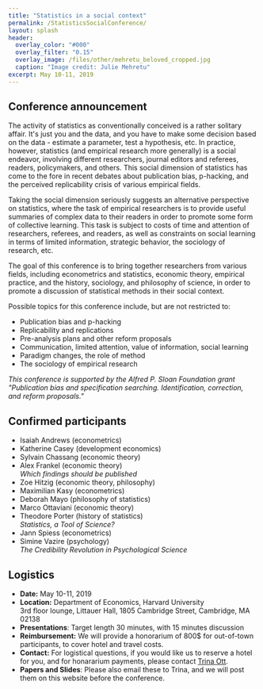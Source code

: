```yaml
---
title: "Statistics in a social context"
permalink: /StatisticsSocialConference/
layout: splash
header:
  overlay_color: "#000"
  overlay_filter: "0.15"
  overlay_image: /files/other/mehretu_beloved_cropped.jpg
  caption: "Image credit: Julie Mehretu"
excerpt: May 10-11, 2019
---
```



## Conference announcement
The activity of statistics as conventionally conceived is a rather solitary affair. It's just you and the data, and you have to make some decision based on the data - estimate a parameter, test a hypothesis, etc.
In practice, however, statistics (and empirical research more generally) is a social endeavor, involving different researchers, journal editors and referees, readers, policymakers, and others.
This social dimension of statistics has come to the fore in recent debates about publication bias, p-hacking, and the perceived replicability crisis of various empirical fields.

Taking the social dimension seriously suggests an alternative perspective on statistics, where the task of empirical researchers is to provide useful summaries of complex data to their readers in order to promote some form of collective learning. This task is subject to costs of time and attention of researchers, referees, and readers, as well as constraints on social learning in terms of limited information, strategic behavior, the sociology of research, etc.

The goal of this conference is to bring together researchers from various fields, including econometrics and statistics, economic theory, empirical practice, and the history, sociology, and philosophy of science, in order to promote a discussion of statistical methods in their social context.


Possible topics for this conference include, but are not restricted to:
* Publication bias and p-hacking
* Replicability and replications
* Pre-analysis plans and other reform proposals
* Communication, limited attention, value of information, social learning
* Paradigm changes, the role of method
* The sociology of empirical research


*This conference is supported by the Alfred P. Sloan Foundation grant "Publication bias and specification searching. Identification, correction, and reform proposals."*

## Confirmed participants
* Isaiah Andrews (econometrics)
* Katherine Casey (development economics)
* Sylvain Chassang (economic theory)
* Alex Frankel (economic theory)  
  *Which findings should be published*
* Zoe Hitzig (economic theory, philosophy)
* Maximilian Kasy (econometrics)
* Deborah Mayo (philosophy of statistics)
* Marco Ottaviani (economic theory)
* Theodore Porter (history of statistics)  
  *Statistics, a Tool of Science?*
* Jann Spiess (econometrics)
* Simine Vazire (psychology)  
  *The Credibility Revolution in Psychological Science*

## Logistics
* **Date:** May 10-11, 2019
* **Location:** Department of Economics, Harvard University  
  3rd floor lounge, Littauer Hall, 1805 Cambridge Street, Cambridge, MA 02138
* **Presentations**: Target length 30 minutes, with 15 minutes discussion
* **Reimbursement:** We will provide a honorarium of 800$ for out-of-town participants, to cover hotel and travel costs.
* **Contact:** For logistical questions, if you would like us to reserve a hotel for you, and for honararium payments, please contact [Trina Ott](mailto:ott@fas.harvard.edu).
* **Papers and Slides**: Please also email these to Trina, and we will post them on this website before the conference.






